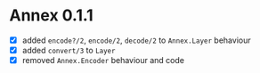 # Annex 0.1.1
  - [x] added `encode?/2`, `encode/2`, `decode/2` to `Annex.Layer` behaviour
  - [x] added `convert/3` to `Layer`
  - [x] removed `Annex.Encoder` behaviour and code